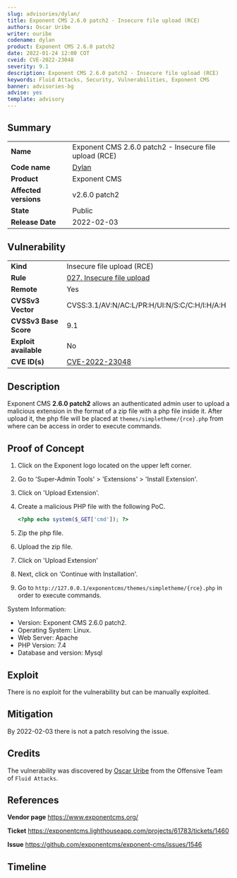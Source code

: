 ```yaml
---
slug: advisories/dylan/
title: Exponent CMS 2.6.0 patch2 - Insecure file upload (RCE)
authors: Oscar Uribe
writer: ouribe
codename: dylan
product: Exponent CMS 2.6.0 patch2
date: 2022-01-24 12:00 COT
cveid: CVE-2022-23048
severity: 9.1
description: Exponent CMS 2.6.0 patch2 - Insecure file upload (RCE)
keywords: Fluid Attacks, Security, Vulnerabilities, Exponent CMS
banner: advisories-bg
advise: yes
template: advisory
---
```


## Summary

|                       |                                                        |
| --------------------- | ------------------------------------------------------ |
| **Name**              | Exponent CMS 2.6.0 patch2 - Insecure file upload (RCE) |
| **Code name**         | [Dylan](https://en.wikipedia.org/wiki/Bob_Dylan)       |
| **Product**           | Exponent CMS                                           |
| **Affected versions** | v2.6.0 patch2                                          |
| **State**             | Public                                                 |
| **Release Date**      | 2022-02-03                                             |

## Vulnerability

|                       |                                                                                         |
| --------------------- | --------------------------------------------------------------------------------------- |
| **Kind**              | Insecure file upload (RCE)                                                              |
| **Rule**              | [027. Insecure file upload](https://docs.fluidattacks.com/criteria/vulnerabilities/027) |
| **Remote**            | Yes                                                                                     |
| **CVSSv3 Vector**     | CVSS:3.1/AV:N/AC:L/PR:H/UI:N/S:C/C:H/I:H/A:H                                            |
| **CVSSv3 Base Score** | 9.1                                                                                     |
| **Exploit available** | No                                                                                      |
| **CVE ID(s)**         | [CVE-2022-23048](https://cve.mitre.org/cgi-bin/cvename.cgi?name=CVE-2022-23048)         |

## Description

Exponent CMS **2.6.0 patch2** allows an authenticated admin user to upload
a malicious extension in the format of a zip file with a php file inside it.
After upload it, the php file will be placed at `themes/simpletheme/{rce}.php`
from where can be access in order to execute commands.

## Proof of Concept

1. Click on the Exponent logo located on the upper left corner.
2. Go to 'Super-Admin Tools' > 'Extensions' > 'Install Extension'.
3. Click on 'Upload Extension'.
4. Create a malicious PHP file with the following PoC.

   ```php
   <?php echo system($_GET['cmd']); ?>
   ```

5. Zip the php file.
6. Upload the zip file.
7. Click on 'Upload Extension'
8. Next, click on 'Continue with Installation'.
9. Go to `http://127.0.0.1/exponentcms/themes/simpletheme/{rce}.php`
   in order to execute commands.

System Information:

- Version: Exponent CMS 2.6.0 patch2.
- Operating System: Linux.
- Web Server: Apache
- PHP Version: 7.4
- Database and version: Mysql

## Exploit

There is no exploit for the vulnerability but can be manually exploited.

## Mitigation

By 2022-02-03 there is not a patch resolving the issue.

## Credits

The vulnerability was discovered by [Oscar
Uribe](https://co.linkedin.com/in/oscar-uribe-londo%C3%B1o-0b6534155) from the Offensive
Team of  `Fluid Attacks`.

## References

**Vendor page** <https://www.exponentcms.org/>

**Ticket** <https://exponentcms.lighthouseapp.com/projects/61783/tickets/1460>

**Issue** <https://github.com/exponentcms/exponent-cms/issues/1546>

## Timeline

<time-lapse
  discovered="2022-01-24"
  contacted="2022-01-24"
  replied=""
  confirmed=""
  patched=""
  disclosure="2022-02-03">
</time-lapse>